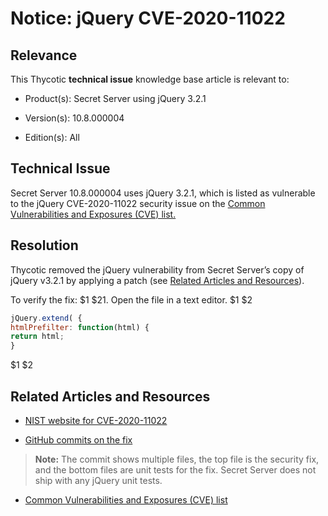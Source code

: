 [title]: # (Notice: jQuery CVE-2020-11022)
[tags]: # (troubleshooting, workaround, notice, jquery, cve)
[priority]: # (1000)

# Notice: jQuery CVE-2020-11022

## Relevance

This Thycotic **technical issue** knowledge base article is relevant to:

- Product(s): Secret Server using jQuery 3.2.1

- Version(s): 10.8.000004

- Edition(s): All

## Technical Issue

Secret Server 10.8.000004 uses jQuery 3.2.1, which is listed as vulnerable to the jQuery CVE-2020-11022 security issue on the [Common Vulnerabilities and Exposures (CVE) list.](https://cve.mitre.org/) 

## Resolution

Thycotic removed the jQuery vulnerability from Secret Server’s copy of jQuery v3.2.1 by applying a patch (see [Related Articles and Resources](#related-articles-and-resources)). 

To verify the fix:
$1
$21. Open the file in a text editor.
$1
$2
   ``` javascript
   jQuery.extend( {
   htmlPrefilter: function(html) {
   return html;
   }
   ```
$1
$2
## Related Articles and Resources

- [NIST website for CVE-2020-11022](https://nvd.nist.gov/vuln/detail/CVE-2020-11022)

- [GitHub commits on the fix](https://github.com/jquery/jquery/commit/90fed4b453a5becdb7f173d9e3c1492390a1441f)

> **Note:** The commit shows multiple files, the top file is the security fix, and the bottom files are unit tests for the fix. Secret Server does not ship with any jQuery unit tests.

- [Common Vulnerabilities and Exposures (CVE) list](https://cve.mitre.org/)